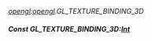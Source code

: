 _[opengl](../../modules/opengl/opengl-module.md):[opengl](../../modules/opengl/opengl-module.md).GL\_TEXTURE\_BINDING\_3D_
##### Const GL\_TEXTURE\_BINDING\_3D:[Int](../../modules/wonkey/wonkey-types-int.md)
